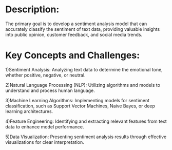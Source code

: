 # Description:



The primary goal is to develop a sentiment analysis model that can accurately classify the
sentiment of text data, providing valuable insights into public opinion, customer feedback, and
social media trends.





# Key Concepts and Challenges:


1)Sentiment Analysis: Analyzing text data to determine the emotional tone, whether positive,
negative, or neutral.

2)Natural Language Processing (NLP): Utilizing algorithms and models to understand and
process human language.

3)Machine Learning Algorithms: Implementing models for sentiment classification, such as
Support Vector Machines, Naive Bayes, or deep learning architectures.

4)Feature Engineering: Identifying and extracting relevant features from text data to enhance
model performance.

5)Data Visualization: Presenting sentiment analysis results through effective visualizations for
clear interpretation.
